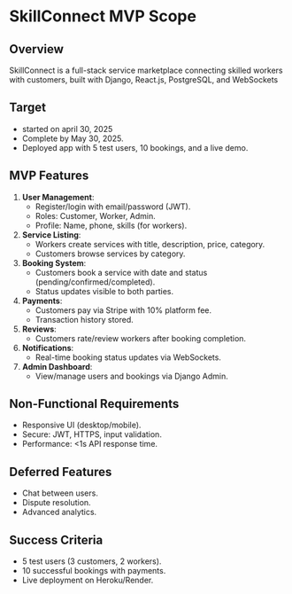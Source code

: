 # SkillConnect MVP Scope

## Overview
SkillConnect is a full-stack service marketplace connecting skilled workers with customers, built with Django, React.js, PostgreSQL, and WebSockets 

## Target
- started on april 30, 2025
- Complete by May 30, 2025.
- Deployed app with 5 test users, 10 bookings, and a live demo.

## MVP Features
1. **User Management**:
   - Register/login with email/password (JWT).
   - Roles: Customer, Worker, Admin.
   - Profile: Name, phone, skills (for workers).
2. **Service Listing**:
   - Workers create services with title, description, price, category.
   - Customers browse services by category.
3. **Booking System**:
   - Customers book a service with date and status (pending/confirmed/completed).
   - Status updates visible to both parties.
4. **Payments**:
   - Customers pay via Stripe with 10% platform fee.
   - Transaction history stored.
5. **Reviews**:
   - Customers rate/review workers after booking completion.
6. **Notifications**:
   - Real-time booking status updates via WebSockets.
7. **Admin Dashboard**:
   - View/manage users and bookings via Django Admin.

## Non-Functional Requirements
- Responsive UI (desktop/mobile).
- Secure: JWT, HTTPS, input validation.
- Performance: <1s API response time.

## Deferred Features
- Chat between users.
- Dispute resolution.
- Advanced analytics.

## Success Criteria
- 5 test users (3 customers, 2 workers).
- 10 successful bookings with payments.
- Live deployment on Heroku/Render.